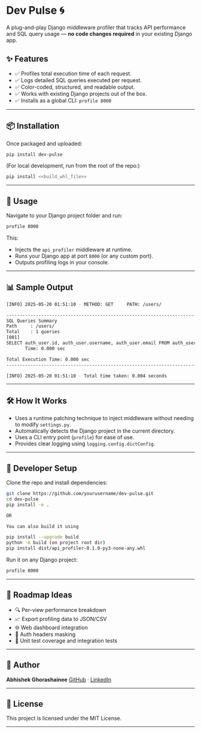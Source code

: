 # Dev Pulse 🌀

A plug-and-play Django middleware profiler that tracks API performance and SQL query usage — **no code changes required** in your existing Django app.

## ✨ Features

- ✅ Profiles total execution time of each request.
- ✅ Logs detailed SQL queries executed per request.
- ✅ Color-coded, structured, and readable output.
- ✅ Works with existing Django projects out of the box.
- ✅ Installs as a global CLI: `profile 8000`

---

## 📦 Installation

Once packaged and uploaded:

```bash
pip install dev-pulse
````

(For local development, run from the root of the repo:)

```bash
pip install <<build_whl_file>>
```

---

## 🚀 Usage

Navigate to your Django project folder and run:

```bash
profile 8000
```

This:

* Injects the `api_profiler` middleware at runtime.
* Runs your Django app at port `8000` (or any custom port).
* Outputs profiling logs in your console.

---

## 📊 Sample Output

```bash
[INFO] 2025-05-20 01:51:10 - METHOD: GET     PATH: /users/

--------------------------------------------------------------------------------
SQL Queries Summary
Path     : /users/
Total    : 1 queries
[001]
SELECT auth_user.id, auth_user.username, auth_user.email FROM auth_user
       Time: 0.000 sec

Total Execution Time: 0.000 sec
--------------------------------------------------------------------------------

[INFO] 2025-05-20 01:51:10 - Total time taken: 0.004 seconds
```

---

## 🛠️ How It Works

* Uses a runtime patching technique to inject middleware without needing to modify `settings.py`.
* Automatically detects the Django project in the current directory.
* Uses a CLI entry point (`profile`) for ease of use.
* Provides clear logging using `logging.config.dictConfig`.

---

## 🔧 Developer Setup

Clone the repo and install dependencies:

```bash
git clone https://github.com/yourusername/dev-pulse.git
cd dev-pulse
pip install -e .

OR

You can also build it using

pip install --upgrade build
python -m build (on project root dir)
pip install dist/api_profiler-0.1.0-py3-none-any.whl
```

Run it on any Django project:

```bash
profile 8000
```


---

## 📌 Roadmap Ideas

* 🔍 Per-view performance breakdown
* 📈 Export profiling data to JSON/CSV
* 🌐 Web dashboard integration
* 🔐 Auth headers masking
* 🧪 Unit test coverage and integration tests

---

## 👤 Author

**Abhishek Ghorashainee**
[GitHub](https://github.com/Av-sek) · [LinkedIn](https://www.linkedin.com/in/abhishek-ghorashainee-92318419a/)

---

## 📄 License

This project is licensed under the MIT License.

---
